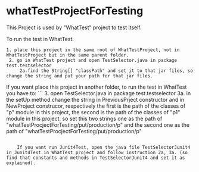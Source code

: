 # whatTestProjectForTesting

This Project is used by "WhatTest" project to test itself.

To run the test in WhatTest:
   ```
 1. place this project in the same root of WhatTestProject, not in WhatTestProject but in the same parent folder.
    2. go in WhatTest project and open TestSelector.java in package test.testselector
        2a.find the String[] "classPath" and set it to that jar files, so change the string and put your path for that jar files.
   
   ```
 If you want place this project in another folder, to run the test in WhatTest you have to: 
        ```
3. open TestSelector.java in package test.testselector 
        3a. in the setUp method change the string in PreviousPrject constructor and in NewProject construcor, respectively the first is the path of the classes of "p" module in this project, the second is the path of the classes of "p1" module in this project.
            so set this two strings one as the path of "whatTestProcjectForTesting/put/production/p" and the second one as the path of "whatTestProcjectForTesting/put/production/p"
```
            
    If you want run Junit4Test, open the java file TestSelectorJunit4 in Junit4Test in WhatTest project and follow instruction 2a, 3a. (so find that constants and methods in TestSelectorJunit4 and set it as explained).